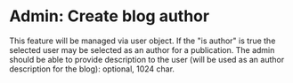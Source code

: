 # Admin: Create blog author
This feature will be managed via user object. If the "is author" is true the selected user may be selected as an author for a publication. 
The admin should be able to provide description to the user (will be used as an author description for the blog): optional, 1024 char.
